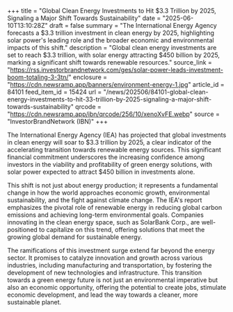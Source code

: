 +++
title = "Global Clean Energy Investments to Hit $3.3 Trillion by 2025, Signaling a Major Shift Towards Sustainability"
date = "2025-06-10T13:10:28Z"
draft = false
summary = "The International Energy Agency forecasts a $3.3 trillion investment in clean energy by 2025, highlighting solar power's leading role and the broader economic and environmental impacts of this shift."
description = "Global clean energy investments are set to reach $3.3 trillion, with solar energy attracting $450 billion by 2025, marking a significant shift towards renewable resources."
source_link = "https://rss.investorbrandnetwork.com/ges/solar-power-leads-investment-boom-totaling-3-3tn/"
enclosure = "https://cdn.newsramp.app/banners/environment-energy-1.jpg"
article_id = 84101
feed_item_id = 15424
url = "/news/202506/84101-global-clean-energy-investments-to-hit-33-trillion-by-2025-signaling-a-major-shift-towards-sustainability"
qrcode = "https://cdn.newsramp.app/ibn/qrcode/256/10/xenoXvFE.webp"
source = "InvestorBrandNetwork (IBN)"
+++

<p>The International Energy Agency (IEA) has projected that global investments in clean energy will soar to $3.3 trillion by 2025, a clear indicator of the accelerating transition towards renewable energy sources. This significant financial commitment underscores the increasing confidence among investors in the viability and profitability of green energy solutions, with solar power expected to attract $450 billion in investments alone.</p><p>This shift is not just about energy production; it represents a fundamental change in how the world approaches economic growth, environmental sustainability, and the fight against climate change. The IEA's report emphasizes the pivotal role of renewable energy in reducing global carbon emissions and achieving long-term environmental goals. Companies innovating in the clean energy space, such as SolarBank Corp., are well-positioned to capitalize on this trend, offering solutions that meet the growing global demand for sustainable energy.</p><p>The ramifications of this investment surge extend far beyond the energy sector. It promises to catalyze innovation and growth across various industries, including manufacturing and transportation, by fostering the development of new technologies and infrastructure. This transition towards a green energy future is not just an environmental imperative but also an economic opportunity, offering the potential to create jobs, stimulate economic development, and lead the way towards a cleaner, more sustainable planet.</p>